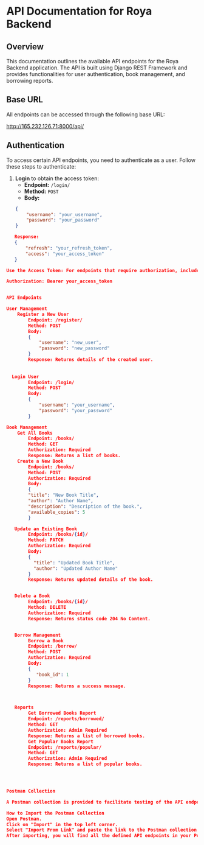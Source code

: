 # API Documentation for Roya Backend

## Overview

This documentation outlines the available API endpoints for the Roya Backend application. The API is built using Django REST Framework and provides functionalities for user authentication, book management, and borrowing reports.

## Base URL

All endpoints can be accessed through the following base URL:

http://165.232.126.71:8000/api/


## Authentication

To access certain API endpoints, you need to authenticate as a user. Follow these steps to authenticate:

1. **Login** to obtain the access token:
   - **Endpoint:** `/login/`
   - **Method:** `POST`
   - **Body:**
   ```json
   {
       "username": "your_username",
       "password": "your_password"
   }
```json
   Response:
   {
       "refresh": "your_refresh_token",
       "access": "your_access_token"
   }

Use the Access Token: For endpoints that require authorization, include the token in the Authorization header:

Authorization: Bearer your_access_token


API Endpoints

User Management
    Register a New User
        Endpoint: /register/
        Method: POST
        Body:
        {
            "username": "new_user",
            "password": "new_password"
        }
        Response: Returns details of the created user.
  
  
  Login User
        Endpoint: /login/
        Method: POST
        Body:
        {
            "username": "your_username",
            "password": "your_password"
        }

Book Management
    Get All Books
        Endpoint: /books/
        Method: GET
        Authorization: Required
        Response: Returns a list of books.
    Create a New Book
        Endpoint: /books/
        Method: POST
        Authorization: Required
        Body:
        {
        "title": "New Book Title",
        "author": "Author Name",
        "description": "Description of the book.",
        "available_copies": 5
        }

   Update an Existing Book
        Endpoint: /books/{id}/
        Method: PATCH
        Authorization: Required
        Body:     
        {
          "title": "Updated Book Title",
          "author": "Updated Author Name"
        }
        Response: Returns updated details of the book.


   Delete a Book
        Endpoint: /books/{id}/
        Method: DELETE
        Authorization: Required
        Response: Returns status code 204 No Content.     


   Borrow Management
        Borrow a Book
        Endpoint: /borrow/
        Method: POST
        Authorization: Required
        Body:
        {
           "book_id": 1
        }
        Response: Returns a success message.



   Reports
        Get Borrowed Books Report
        Endpoint: /reports/borrowed/
        Method: GET
        Authorization: Admin Required
        Response: Returns a list of borrowed books.
        Get Popular Books Report
        Endpoint: /reports/popular/
        Method: GET
        Authorization: Admin Required
        Response: Returns a list of popular books.     




Postman Collection

A Postman collection is provided to facilitate testing of the API endpoints. You can import the collection and make requests as described above.

How to Import the Postman Collection
Open Postman.
Click on "Import" in the top left corner.
Select "Import From Link" and paste the link to the Postman collection file (if hosted online) or use "Upload Files" to upload the collection file directly.
After importing, you will find all the defined API endpoints in your Postman workspace.

              


